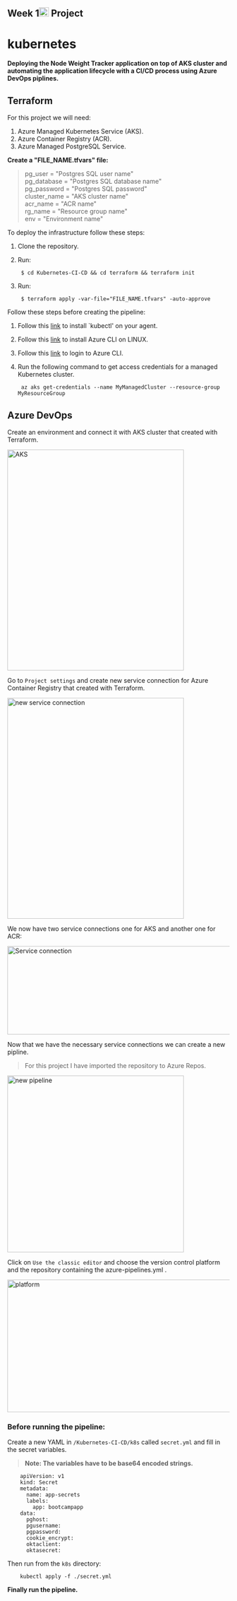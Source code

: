 ## Week 1<img src="https://user-images.githubusercontent.com/90269123/142770883-816223ed-3f85-47de-8ed0-5ae0c7b95e0d.png" width="22" height="21" alt="Computer Hope"> Project

# kubernetes 

__Deploying the Node Weight Tracker application on top of AKS cluster and automating the application lifecycle with a CI/CD process using Azure DevOps piplines.__



## Terraform
For this project we will need:
1. Azure Managed Kubernetes Service (AKS).
2. Azure Container Registry (ACR).
3. Azure Managed PostgreSQL Service.

__Create a "FILE_NAME.tfvars" file:__

>pg_user          = "Postgres SQL user name"<br/>
pg_database      = "Postgres SQL database name"<br/>
pg_password      = "Postgres SQL password"<br/>
cluster_name     = "AKS cluster name"<br/>
acr_name         = "ACR name"<br/>
rg_name          = "Resource group name"<br/>
env              = "Environment name"


To deploy the infrastructure follow these steps:
1. Clone the repository.
2. Run: 

        $ cd Kubernetes-CI-CD && cd terraform && terraform init
      
3. Run:
    
        $ terraform apply -var-file="FILE_NAME.tfvars" -auto-approve
        
Follow these steps before creating the pipeline:
1. Follow this [link](https://kubernetes.io/docs/tasks/tools/) to install `kubectl' on your agent.<br/>
1. Follow this [link](https://docs.microsoft.com/en-us/cli/azure/install-azure-cli-linux?pivots=apt) to install Azure CLI on LINUX.<br/>
1. Follow this [link](https://docs.microsoft.com/en-us/cli/azure/authenticate-azure-cli) to login to Azure CLI.<br/>
1. Run the following command to get access credentials for a managed Kubernetes cluster.

        az aks get-credentials --name MyManagedCluster --resource-group MyResourceGroup
## Azure DevOps

Create an environment and connect it with AKS cluster that created with Terraform.

<img src="https://user-images.githubusercontent.com/90269123/142792505-feb6d1c8-2ad7-4a6b-a7a4-cc68c8de9692.png" width="400" height="500" alt="AKS">

Go to `Project settings` and create new service connection for Azure Container Registry that created with Terraform.

<img src="https://user-images.githubusercontent.com/90269123/142786303-641eed67-fe3c-4a4c-8d09-e4d4ce7bc116.png" width="400" height="500" alt="new service connection">

We now have two service connections one for AKS and another one for ACR:


<img src="https://user-images.githubusercontent.com/90269123/142786498-62233b89-171d-42d5-a873-b6c12d0cb2fc.png" width="800" height="200" alt="Service connection">

Now that we have the necessary service connections we can create a new pipline.
>For this project I have imported the repository to Azure Repos.

<img src="https://user-images.githubusercontent.com/90269123/142788065-5a6f3f96-1162-4790-a779-63bb3530420e.png" width="400" height="400" alt="new pipeline">

Click on `Use the classic editor` and choose the version control platform and the repository containing the azure-pipelines.yml .

<img src="https://user-images.githubusercontent.com/90269123/142788303-68ddda6e-4a44-468b-9724-26dca5b5faf4.png" width="700" height="300" alt="platform">

### Before running the pipeline:

Create a new YAML in `/Kubernetes-CI-CD/k8s` called `secret.yml` and fill in the secret variables.
> __Note: The variables have to be base64 encoded strings.__

        apiVersion: v1
        kind: Secret
        metadata:
          name: app-secrets
          labels:
            app: bootcampapp
        data:
          pghost: 
          pgusername: 
          pgpassword: 
          cookie_encrypt: 
          oktaclient: 
          oktasecret: 
          
Then run from the `k8s` directory:

        kubectl apply -f ./secret.yml


__Finally run the pipeline.__

